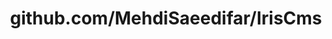 ---
layout: post
title: github.com/MehdiSaeedifar/IrisCms
categories: link
tags: [انگلیسی, برنامه‌نویسی]
---